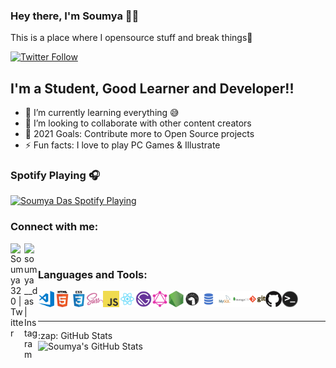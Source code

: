 ### Hey there, I'm Soumya 🙋‍♂️

This is a place where I opensource stuff and break things🤣


[![Twitter Follow](https://img.shields.io/twitter/follow/Soumya320?color=1DA1F2&logo=twitter&style=for-the-badge)](https://twitter.com/intent/follow?original_referer=https%3A%2F%2Fgithub.com%2FSoumya320&screen_name=Soumya320)

## I'm a Student, Good Learner and Developer!!

- 🌱 I’m currently learning everything 😅
- 👯 I’m looking to collaborate with other content creators
- 🥅 2021 Goals: Contribute more to Open Source projects
- ⚡ Fun facts: I love to play PC Games & Illustrate

### Spotify Playing 🎧

[<img src="https://now-playing-codestackr.vercel.app/api/spotify-playing" alt="Soumya Das Spotify Playing" width="350" />](https://open.spotify.com/user/31ytjg65za5ps3vhqaxp2klg6jhe)

### Connect with me:

[<img align="left" alt="Soumya320 | Twitter" width="22px" src="https://cdn.jsdelivr.net/npm/simple-icons@v3/icons/twitter.svg" />][twitter]
<!-- [<img align="left" alt="Soumya Das | LinkedIn" width="22px" src="https://cdn.jsdelivr.net/npm/simple-icons@v3/icons/linkedin.svg" />][linkedin] -->
[<img align="left" alt="soumya__das | Instagram" width="22px" src="https://cdn.jsdelivr.net/npm/simple-icons@v3/icons/instagram.svg" />][instagram]

<br />

### Languages and Tools:

<img align="left" alt="Visual Studio Code" width="26px" src="https://raw.githubusercontent.com/github/explore/80688e429a7d4ef2fca1e82350fe8e3517d3494d/topics/visual-studio-code/visual-studio-code.png" />
<img align="left" alt="HTML5" width="26px" src="https://raw.githubusercontent.com/github/explore/80688e429a7d4ef2fca1e82350fe8e3517d3494d/topics/html/html.png" />
<img align="left" alt="CSS3" width="26px" src="https://raw.githubusercontent.com/github/explore/80688e429a7d4ef2fca1e82350fe8e3517d3494d/topics/css/css.png" />
<img align="left" alt="Sass" width="26px" src="https://raw.githubusercontent.com/github/explore/80688e429a7d4ef2fca1e82350fe8e3517d3494d/topics/sass/sass.png" />
<img align="left" alt="JavaScript" width="26px" src="https://raw.githubusercontent.com/github/explore/80688e429a7d4ef2fca1e82350fe8e3517d3494d/topics/javascript/javascript.png" />
<img align="left" alt="React" width="26px" src="https://raw.githubusercontent.com/github/explore/80688e429a7d4ef2fca1e82350fe8e3517d3494d/topics/react/react.png" />
<img align="left" alt="Gatsby" width="26px" src="https://raw.githubusercontent.com/github/explore/e94815998e4e0713912fed477a1f346ec04c3da2/topics/gatsby/gatsby.png" />
<img align="left" alt="GraphQL" width="26px" src="https://raw.githubusercontent.com/github/explore/80688e429a7d4ef2fca1e82350fe8e3517d3494d/topics/graphql/graphql.png" />
<img align="left" alt="Node.js" width="26px" src="https://raw.githubusercontent.com/github/explore/80688e429a7d4ef2fca1e82350fe8e3517d3494d/topics/nodejs/nodejs.png" />
<img align="left" alt="Deno" width="26px" src="https://raw.githubusercontent.com/github/explore/361e2821e2dea67711cde99c9c40ed357061cf27/topics/deno/deno.png" />
<img align="left" alt="SQL" width="26px" src="https://raw.githubusercontent.com/github/explore/80688e429a7d4ef2fca1e82350fe8e3517d3494d/topics/sql/sql.png" />
<img align="left" alt="MySQL" width="26px" src="https://raw.githubusercontent.com/github/explore/80688e429a7d4ef2fca1e82350fe8e3517d3494d/topics/mysql/mysql.png" />
<img align="left" alt="MongoDB" width="26px" src="https://raw.githubusercontent.com/github/explore/80688e429a7d4ef2fca1e82350fe8e3517d3494d/topics/mongodb/mongodb.png" />
<img align="left" alt="Git" width="26px" src="https://raw.githubusercontent.com/github/explore/80688e429a7d4ef2fca1e82350fe8e3517d3494d/topics/git/git.png" />
<img align="left" alt="GitHub" width="26px" src="https://raw.githubusercontent.com/github/explore/78df643247d429f6cc873026c0622819ad797942/topics/github/github.png" />
<img align="left" alt="Terminal" width="26px" src="https://raw.githubusercontent.com/github/explore/80688e429a7d4ef2fca1e82350fe8e3517d3494d/topics/terminal/terminal.png" />
<br />
<br />

---




<summary>:zap: GitHub Stats</summary>

<img align="left" alt="Soumya's GitHub Stats" src="https://github-readme-stats.codestackr.vercel.app/api?username=FlyingwithCaptainSoumya&show_icons=true&hide_border=true" />


[twitter]: https://twitter.com/Soumya320
[instagram]: https://instagram.com/soumya__das
[linkedin]: https://linkedin.com/in/soumya-das-8755621a5


